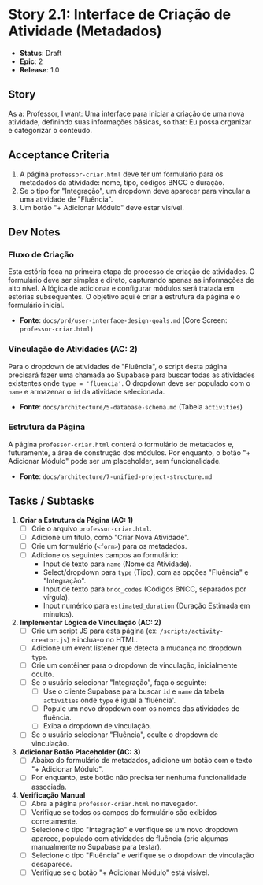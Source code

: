 # Story 2.1: Interface de Criação de Atividade (Metadados)

- **Status**: Draft
- **Epic**: 2
- **Release**: 1.0

## Story
As a: Professor,
I want: Uma interface para iniciar a criação de uma nova atividade, definindo suas informações básicas,
so that: Eu possa organizar e categorizar o conteúdo.

## Acceptance Criteria
1.  A página `professor-criar.html` deve ter um formulário para os metadados da atividade: nome, tipo, códigos BNCC e duração.
2.  Se o tipo for "Integração", um dropdown deve aparecer para vincular a uma atividade de "Fluência".
3.  Um botão "+ Adicionar Módulo" deve estar visível.

## Dev Notes

### Fluxo de Criação
Esta estória foca na primeira etapa do processo de criação de atividades. O formulário deve ser simples e direto, capturando apenas as informações de alto nível. A lógica de adicionar e configurar módulos será tratada em estórias subsequentes. O objetivo aqui é criar a estrutura da página e o formulário inicial.

- **Fonte**: `docs/prd/user-interface-design-goals.md` (Core Screen: `professor-criar.html`)

### Vinculação de Atividades (AC: 2)
Para o dropdown de atividades de "Fluência", o script desta página precisará fazer uma chamada ao Supabase para buscar todas as atividades existentes onde `type = 'fluencia'`. O dropdown deve ser populado com o `name` e armazenar o `id` da atividade selecionada.

- **Fonte**: `docs/architecture/5-database-schema.md` (Tabela `activities`)

### Estrutura da Página
A página `professor-criar.html` conterá o formulário de metadados e, futuramente, a área de construção dos módulos. Por enquanto, o botão "+ Adicionar Módulo" pode ser um placeholder, sem funcionalidade.

- **Fonte**: `docs/architecture/7-unified-project-structure.md`

## Tasks / Subtasks

1.  **Criar a Estrutura da Página (AC: 1)**
    - [ ] Crie o arquivo `professor-criar.html`.
    - [ ] Adicione um título, como "Criar Nova Atividade".
    - [ ] Crie um formulário (`<form>`) para os metadados.
    - [ ] Adicione os seguintes campos ao formulário:
        - Input de texto para `name` (Nome da Atividade).
        - Select/dropdown para `type` (Tipo), com as opções "Fluência" e "Integração".
        - Input de texto para `bncc_codes` (Códigos BNCC, separados por vírgula).
        - Input numérico para `estimated_duration` (Duração Estimada em minutos).

2.  **Implementar Lógica de Vinculação (AC: 2)**
    - [ ] Crie um script JS para esta página (ex: `/scripts/activity-creator.js`) e inclua-o no HTML.
    - [ ] Adicione um event listener que detecta a mudança no dropdown `type`.
    - [ ] Crie um contêiner para o dropdown de vinculação, inicialmente oculto.
    - [ ] Se o usuário selecionar "Integração", faça o seguinte:
        - [ ] Use o cliente Supabase para buscar `id` e `name` da tabela `activities` onde `type` é igual a 'fluência'.
        - [ ] Popule um novo dropdown com os nomes das atividades de fluência.
        - [ ] Exiba o dropdown de vinculação.
    - [ ] Se o usuário selecionar "Fluência", oculte o dropdown de vinculação.

3.  **Adicionar Botão Placeholder (AC: 3)**
    - [ ] Abaixo do formulário de metadados, adicione um botão com o texto "+ Adicionar Módulo".
    - [ ] Por enquanto, este botão não precisa ter nenhuma funcionalidade associada.

4.  **Verificação Manual**
    - [ ] Abra a página `professor-criar.html` no navegador.
    - [ ] Verifique se todos os campos do formulário são exibidos corretamente.
    - [ ] Selecione o tipo "Integração" e verifique se um novo dropdown aparece, populado com atividades de fluência (crie algumas manualmente no Supabase para testar).
    - [ ] Selecione o tipo "Fluência" e verifique se o dropdown de vinculação desaparece.
    - [ ] Verifique se o botão "+ Adicionar Módulo" está visível.
